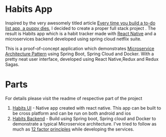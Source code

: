 # Habits App

Inspired by the very awesomely titled article  [Every time you build a to-do list app, a puppy dies](https://medium.freecodecamp.org/every-time-you-build-a-to-do-list-app-a-puppy-dies-here-are-some-better-project-ideas-279d4055f77), I decided to create a proper full stack project . The result is Habits app which is a habit tracker made with [React Native](https://facebook.github.io/react-native/) and a microservices backend developed using spring cloud netflix suite.

This is a proof-of-concept application which demonstrates [Microservice Architecture Pattern](http://martinfowler.com/microservices/) using Spring Boot, Spring Cloud and Docker. With a pretty neat user interface, developed using React Native,Redux and Redux Sagas.


# Parts
For details please visit the readme of respective part of the project

 1. [Habits UI](https://github.com/varunbhanot/Habits/tree/master/HabitsUI) - Native app created with react native. This app can be built to be cross platform and can be run on both android and ios
 2. [Habits Backend](https://github.com/varunbhanot/Habits/tree/master/HabitsBackend) - Build using Spring boot, Spring cloud and Docker to demonstrate a typical Microservice architecture. I've tried to follow as much as [12 factor principles](https://12factor.net/) while developing the services.

